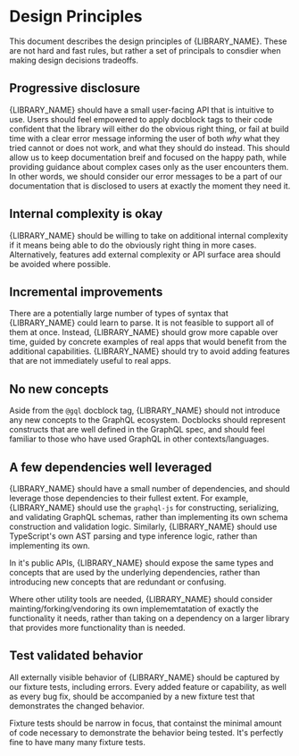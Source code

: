 # Design Principles

This document describes the design principles of {LIBRARY_NAME}. These are not hard and fast rules, but rather a set of principals to consdier when making design decisions tradeoffs.

## Progressive disclosure

{LIBRARY_NAME} should have a small user-facing API that is intuitive to use. Users should feel empowered to apply docblock tags to their code confident that the library will either do the obvious right thing, or fail at build time with a clear error message informing the user of both _why_ what they tried cannot or does not work, and what they should do instead. This should allow us to keep documentation breif and focused on the happy path, while providing guidance about complex cases only as the user encounters them. In other words, we should consider our error messages to be a part of our documentation that is disclosed to users at exactly the moment they need it.

## Internal complexity is okay

{LIBRARY_NAME} should be willing to take on additional internal complexity if it means being able to do the obviously right thing in more cases. Alternatively, features add external complexity or API surface area should be avoided where possible.

## Incremental improvements

There are a potentially large number of types of syntax that {LIBRARY_NAME} could learn to parse. It is not feasible to support all of them at once. Instead, {LIBRARY_NAME} should grow more capable over time, guided by concrete examples of real apps that would benefit from the additional capabilities. {LIBRARY_NAME} should try to avoid adding features that are not immediately useful to real apps.

## No new concepts

Aside from the `@gql` docblock tag, {LIBRARY_NAME} should not introduce any new concepts to the GraphQL ecosystem. Docblocks should represent constructs that are well defined in the GraphQL spec, and should feel familiar to those who have used GraphQL in other contexts/languages.

## A few dependencies well leveraged

{LIBRARY_NAME} should have a small number of dependencies, and should leverage those dependencies to their fullest extent. For example, {LIBRARY_NAME} should use the `graphql-js` for constructing, serializing, and validating GraphQL schemas, rather than implementing its own schema construction and validation logic. Similarly, {LIBRARY_NAME} should use TypeScript's own AST parsing and type inference logic, rather than implementing its own.

In it's public APIs, {LIBRARY_NAME} should expose the same types and concepts that are used by the underlying dependencies, rather than introducing new concepts that are redundant or confusing.

Where other utility tools are needed, {LIBRARY_NAME} should consider mainting/forking/vendoring its own implememtatation of exactly the functionality it needs, rather than taking on a dependency on a larger library that provides more functionality than is needed.

## Test validated behavior

All externally visible behavior of {LIBRARY_NAME} should be captured by our fixture tests, including errors. Every added feature or capability, as well as every bug fix, should be accompanied by a new fixture test that demonstrates the changed behavior.

Fixture tests should be narrow in focus, that containst the minimal amount of code necessary to demonstrate the behavior being tested. It's perfectly fine to have many many fixture tests.